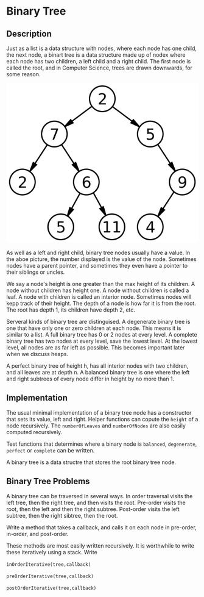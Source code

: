 # Binary Tree


## Description

Just as a list is a data structure with nodes, where each node has one child, the next node, a binart tree is a data structure made up of nodex where each node has two children, a left child and a right child.  The first node is called the root, and in Computer Science, trees are drawn downwards, for some reason.

![Binary Tree](../../../assets/Binary_tree.svg)

As well as a left and right child, binary tree nodes usually have a value. In the aboe picture, the number displayed is the value of the node.  Sometimes nodes have a parent pointer, and sometimes they even have a pointer to their siblings or uncles. 

We say a node's height is one greater than the max height of its children.  A node without children has height one.  A node without children is called a leaf. A node with children is called an interior node.  Sometimes nodes will kepp track of their height.  The depth of a node is how far it is from the root.  The root has depth 1, its children have depth 2, etc.

 Serveral kinds of binary tree are distinguised.  A degenerate binary tree is one that have only one or zero children at each node.  This means it is similar to a list.
 A full binary tree has 0 or 2 nodes at every level.  A complete binary tree has two nodes at every level, save the lowest level.  At the lowest level, all nodes are as far left as possible.  This becomes important later when we discuss heaps.  

 A perfect binary tree of height h, has all interior nodes with two children, and all leaves are at depth n. A balanced binary tree is one where the left and right subtrees of every node differ in height by no more than 1.  



## Implementation

The usual minimal implementation of a binary tree node has a constructor that sets its value, left and right.   Helper functions can copute the `height` of a node recursively.  The `numberOfLeaves` and `numberOfNodes` are also easily computed recursively. 

Test functions that determines where a binary node is `balanced`, `degenerate`, `perfect` or `complete` can be written.

A binary tree is a data structre that stores the root binary tree node.  

## Binary Tree Problems

A binary tree can be traversed in several ways.  In order traversal visits the left tree, then the right tree, and then visits the root.  Pre-order visits the root, then the left and then the right subtree.  Post-order visits the left subtree, then the right sibtree, then the root. 

Write a method that takes a callback, and calls it on each node in pre-order, in-order, and post-order.

These methods are most easily written recursively.  It is worthwhile to write these iteratively using a stack.   Write

`inOrderIterative(tree,callback)`

 `preOrderIterative(tree,callback)`

`postOrderIterative(tree,callback)`







